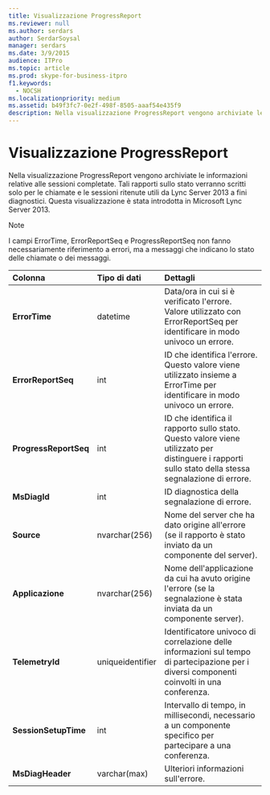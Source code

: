 ```yaml
---
title: Visualizzazione ProgressReport
ms.reviewer: null
ms.author: serdars
author: SerdarSoysal
manager: serdars
ms.date: 3/9/2015
audience: ITPro
ms.topic: article
ms.prod: skype-for-business-itpro
f1.keywords:
  - NOCSH
ms.localizationpriority: medium
ms.assetid: b49f3fc7-0e2f-498f-8505-aaaf54e435f9
description: Nella visualizzazione ProgressReport vengono archiviate le informazioni relative alle sessioni completate. Tali rapporti sullo stato verranno scritti solo per le chiamate e le sessioni ritenute utili da Lync Server 2013 a fini diagnostici. Questa visualizzazione è stata introdotta in Microsoft Lync Server 2013.
---
```


# <a name="progressreport-view"></a>Visualizzazione ProgressReport
 
Nella visualizzazione ProgressReport vengono archiviate le informazioni relative alle sessioni completate. Tali rapporti sullo stato verranno scritti solo per le chiamate e le sessioni ritenute utili da Lync Server 2013 a fini diagnostici. Questa visualizzazione è stata introdotta in Microsoft Lync Server 2013.
  
> [!NOTE]
> I campi ErrorTime, ErrorReportSeq e ProgressReportSeq non fanno necessariamente riferimento a errori, ma a messaggi che indicano lo stato delle chiamate o dei messaggi. 
  
|**Colonna**|**Tipo di dati**|**Dettagli**|
|:-----|:-----|:-----|
|**ErrorTime** <br/> |datetime  <br/> |Data/ora in cui si è verificato l'errore. Valore utilizzato con ErrorReportSeq per identificare in modo univoco un errore.  <br/> |
|**ErrorReportSeq** <br/> |int  <br/> |ID che identifica l'errore. Questo valore viene utilizzato insieme a ErrorTime per identificare in modo univoco un errore.  <br/> |
|**ProgressReportSeq** <br/> |int  <br/> |ID che identifica il rapporto sullo stato. Questo valore viene utilizzato per distinguere i rapporti sullo stato della stessa segnalazione di errore.  <br/> |
|**MsDiagId** <br/> |int  <br/> |ID diagnostica della segnalazione di errore.  <br/> |
|**Source** <br/> |nvarchar(256)  <br/> |Nome del server che ha dato origine all'errore (se il rapporto è stato inviato da un componente del server).  <br/> |
|**Applicazione** <br/> |nvarchar(256)  <br/> |Nome dell'applicazione da cui ha avuto origine l'errore (se la segnalazione è stata inviata da un componente server).  <br/> |
|**TelemetryId** <br/> |uniqueidentifier  <br/> |Identificatore univoco di correlazione delle informazioni sul tempo di partecipazione per i diversi componenti coinvolti in una conferenza.  <br/> |
|**SessionSetupTime** <br/> |int  <br/> |Intervallo di tempo, in millisecondi, necessario a un componente specifico per partecipare a una conferenza.  <br/> |
|**MsDiagHeader** <br/> |varchar(max)  <br/> |Ulteriori informazioni sull'errore.  <br/> |
   

